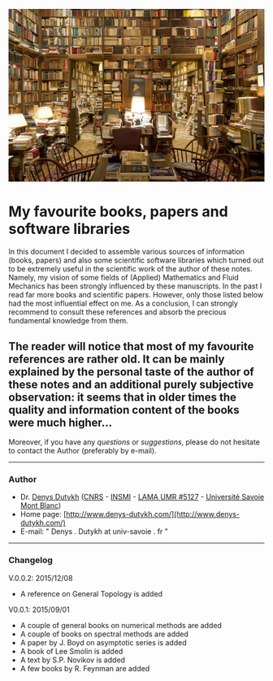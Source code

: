 ![My favourite library](pics/Library.jpg)

# My favourite books, papers and software libraries #

In this document I decided to assemble various sources of information (books, papers) and also some scientific software libraries which turned out to be extremely useful in the scientific work of the author of these notes. Namely, my vision of some fields of (Applied) Mathematics and Fluid Mechanics has been strongly influenced by these manuscripts. In the past I read far more books and scientific papers. However, only those listed below had the most influential effect on me. As a conclusion, I can strongly recommend to consult these references and absorb the precious fundamental knowledge from them. 

The reader will notice that most of my favourite references are rather old. It can be mainly explained by the personal taste of the author of these notes and an additional purely subjective observation: it seems that in older times the quality and information content of the books were much higher...
-
Moreover, if you have any *questions* or *suggestions*, please do not hesitate to contact the Author (preferably by e-mail).

---

### Author ###

* Dr. [Denys Dutykh](http://www.denys-dutykh.com/) ([CNRS](http://www.cnrs.fr/) - [INSMI](http://www.cnrs.fr/insmi/) - [LAMA UMR #5127](http://www.lama.univ-savoie.fr/index.php) - [Université Savoie Mont Blanc](http://www.univ-smb.fr/))
* Home page: [http://www.denys-dutykh.com/](http://www.denys-dutykh.com/)
* E-mail: " Denys . Dutykh at univ-savoie . fr "

---

### Changelog ###

V.0.0.2: 2015/12/08

* A reference on General Topology is added

V0.0.1: 2015/09/01

* A couple of general books on numerical methods are added
* A couple of books on spectral methods are added
* A paper by J. Boyd on asymptotic series is added
* A book of Lee Smolin is added
* A text by S.P. Novikov is added
* A few books by R. Feynman are added
